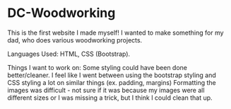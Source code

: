 # DC-Woodworking
This is the first website I made myself! I wanted to make something for my dad, who does various woodworking projects.

Languages Used:
HTML, CSS (Bootstrap).

Things I want to work on:
Some styling could have been done better/cleaner. I feel like I went between using the bootstrap styling and CSS styling a lot on similar things (ex. padding, margins)
Formatting the images was difficult - not sure if it was because my images were all different sizes or I was missing a trick, but I think I could clean that up.
